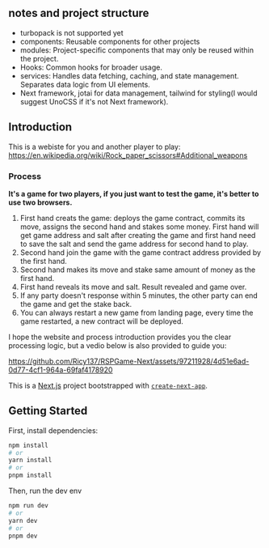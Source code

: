 ## notes and project structure

- turbopack is not supported yet
- components: Reusable components for other projects
- modules: Project-specific components that may only be reused within the project.
- Hooks: Common hooks for broader usage.
- services: Handles data fetching, caching, and state management. Separates data logic from UI elements.
- Next framework, jotai for data management, tailwind for styling(I would suggest UnoCSS if it's not Next framework).

## Introduction

This is a webiste for you and another player to play: https://en.wikipedia.org/wiki/Rock_paper_scissors#Additional_weapons

### Process

**It's a game for two players, if you just want to test the game, it's better to use two browsers.**

1. First hand creats the game: deploys the game contract, commits its move, assigns the second hand and stakes some money. First hand will get game address and salt after creating the game and first hand need to save the salt and send the game address for second hand to play.
2. Second hand join the game with the game contract address provided by the first hand.
3. Second hand makes its move and stake same amount of money as the first hand.
4. First hand reveals its move and salt. Result revealed and game over.
5. If any party doesn't response within 5 minutes, the other party can end the game and get the stake back.
6. You can always restart a new game from landing page, every time the game restarted, a new contract will be deployed.

I hope the website and process introduction provides you the clear processing logic, but a vedio below is also provided to guide you:

https://github.com/Ricy137/RSPGame-Next/assets/97211928/4d51e6ad-0d77-4cf1-964a-69faf4178920

This is a [Next.js](https://nextjs.org/) project bootstrapped with [`create-next-app`](https://github.com/vercel/next.js/tree/canary/packages/create-next-app).

## Getting Started

First, install dependencies:

```bash
npm install
# or
yarn install
# or
pnpm install
```

Then, run the dev env

```bash
npm run dev
# or
yarn dev
# or
pnpm dev
```
